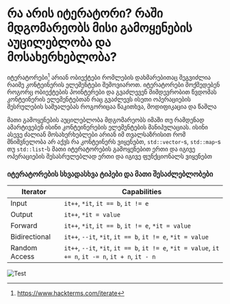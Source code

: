 # რა არის იტერატორი? რაში მდგომარეობს მისი გამოყენების აუცილებლობა და მოსახერხებლობა?

იტერატორები[^1] არიან ობიექტები რომლების დახმარებითაც შეგვიძლია რაიმე
კონტეინერის ელემენტები შემოვიაროთ. იტერატორები მოქმედებენ როგორც ობიექტების
პოინტერები და გვაძლევენ მიმდევრობით წვდომას კონტეინერის ელემენტებთან რაც
გვაძლევს ისეთი ოპერაციების შესრულების საშუალებას როგორიცაა წაკითხვა,
მოდიფიკაცია და წაშლა

მათი გამოყენების აუცილებლობა მდგომარეობს იმაში თუ რამდენად ამარტივებენ ისინი
კონტეინერების ელემენტების მანიპულაციას. ისინი ასევე ძალიან მოსახერხებლები არიან
იმ თვალსაზრისით რომ მნიშვნელობა არ აქვს რა კონტეინერს ვიყენებთ, `std::vector`-s,
`std::map`-s თუ `std::list`-ს მათი იტერატორების გამოყენებით ერთი და იგივე
ოპერაციების შესასრულებლად ერთი და იგივე ფუნქციონალს ვიყენებთ

### იტერატორების სხვადასხვა ტიპები და მათი შესაძლებლობები


| Iterator      | Capabilities                                               | 
|---------------|------------------------------------------------------------|
| Input         | `it++`, `*it`, `it == b`, `it != e`                        | 
| Output        | `it++`, `*it = value`                                      | 
| Forward       | `it++`, `*it`, `it == b`, `it != e`, `*it = value`         | 
| Bidirectional | `it++`, `--it`, `*it`, `it == b`, `it != e`, `*it = value` | 
| Random Access | `it++`, `--it`, `*it`, `it == b`, `it != e`, `*it = value`, `it += n`, `it -= n`, `it + n`, `it - n` | Requires support for arithmetic operations |


![Test](https://www.programiz.com/sites/tutorial2program/files/cpp-iterator-types.png "Testing")


[^1]: https://www.hackterms.com/iterate
